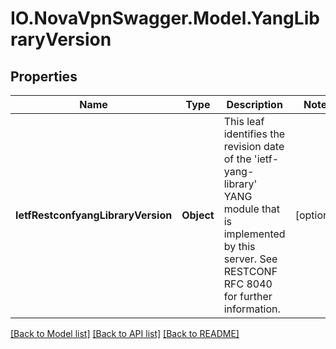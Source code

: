# IO.NovaVpnSwagger.Model.YangLibraryVersion
## Properties

Name | Type | Description | Notes
------------ | ------------- | ------------- | -------------
**IetfRestconfyangLibraryVersion** | **Object** | This leaf identifies the revision date of the &#39;ietf-yang-library&#39; YANG module that is implemented by this server. See RESTCONF RFC 8040 for further information. | [optional] 

[[Back to Model list]](../README.md#documentation-for-models) [[Back to API list]](../README.md#documentation-for-api-endpoints) [[Back to README]](../README.md)

